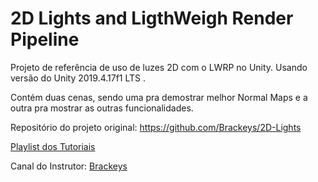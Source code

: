 # 2D Lights and LigthWeigh Render Pipeline

Projeto de referência de uso de luzes 2D com o LWRP no Unity.
Usando versão do Unity 2019.4.17f1 LTS .

Contém duas cenas, sendo uma pra demostrar melhor Normal Maps e a outra pra mostrar as outras funcionalidades.

Repositório do projeto original: https://github.com/Brackeys/2D-Lights

[Playlist dos Tutoriais](https://www.youtube.com/watch?v=on9nwbZngyw&list=PLPV2KyIb3jR6TFcFuzI2bB7TMNIIBpKMQ)

Canal do Instrutor: [Brackeys](http://youtube.com/brackeys)
